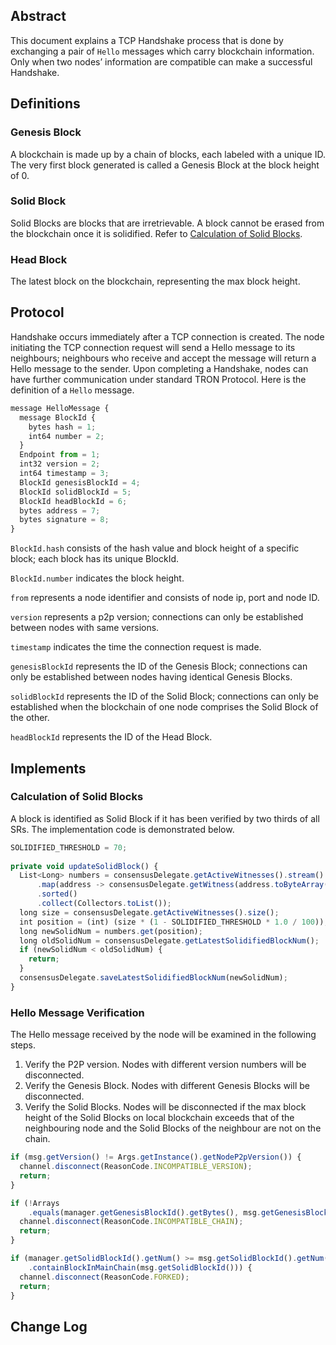 ## Abstract

This document explains a TCP Handshake process that is done by exchanging a pair of `Hello` messages which carry blockchain information. Only when two nodes’ information are compatible can make a successful Handshake.

## Definitions

### Genesis Block
A blockchain is made up by a chain of blocks, each labeled with a unique ID. The very first block generated is called a Genesis Block at the block height of 0.

### Solid Block
Solid Blocks are blocks that are irretrievable. A block cannot be erased from the blockchain once it is solidified. Refer to [Calculation of Solid Blocks](#calculation-of-solid-blocks).

### Head Block
The latest block on the blockchain, representing the max block height.

## Protocol

Handshake occurs immediately after a TCP connection is created. The node initiating the TCP connection request will send a Hello message to its neighbours; neighbours who receive and accept the message will return a Hello message to the sender. Upon completing a Handshake, nodes can have further communication under standard TRON Protocol. Here is the definition of a `Hello` message.
```typescript
message HelloMessage {  
  message BlockId {  
    bytes hash = 1;  
    int64 number = 2;  
  }  
  Endpoint from = 1;  
  int32 version = 2;  
  int64 timestamp = 3;  
  BlockId genesisBlockId = 4;  
  BlockId solidBlockId = 5;  
  BlockId headBlockId = 6;  
  bytes address = 7;  
  bytes signature = 8;  
}
```
`BlockId.hash` consists of the hash value and block height of a specific block; each block has its unique BlockId.

`BlockId.number` indicates the block height.

`from` represents a node identifier and consists of node ip, port and node ID.

`version` represents a p2p version; connections can only be established between nodes with same versions.

`timestamp` indicates the time the connection request is made.

`genesisBlockId` represents the ID of the Genesis Block; connections can only be established between nodes having identical Genesis Blocks.

`solidBlockId` represents the ID of the Solid Block; connections can only be established when the blockchain of one node comprises the Solid Block of the other.

`headBlockId` represents the ID of the Head Block.

## Implements

###  Calculation of Solid Blocks

A block is identified as Solid Block if it has been verified by two thirds of all SRs. The implementation code is demonstrated below.
```typescript
SOLIDIFIED_THRESHOLD = 70;
 
private void updateSolidBlock() {
  List<Long> numbers = consensusDelegate.getActiveWitnesses().stream()
      .map(address -> consensusDelegate.getWitness(address.toByteArray()).getLatestBlockNum())
      .sorted()
      .collect(Collectors.toList());
  long size = consensusDelegate.getActiveWitnesses().size();
  int position = (int) (size * (1 - SOLIDIFIED_THRESHOLD * 1.0 / 100));
  long newSolidNum = numbers.get(position);
  long oldSolidNum = consensusDelegate.getLatestSolidifiedBlockNum();
  if (newSolidNum < oldSolidNum) {
    return;
  }
  consensusDelegate.saveLatestSolidifiedBlockNum(newSolidNum);
}
```

### Hello Message Verification
The Hello message received by the node will be examined in the following steps.
1.  Verify the P2P version. Nodes with different version numbers will be disconnected.
2.  Verify the Genesis Block. Nodes with different Genesis Blocks will be disconnected.
3.  Verify the Solid Blocks. Nodes will be disconnected if the max block height of the Solid Blocks on local blockchain exceeds that of the neighbouring node and the Solid Blocks of the neighbour are not on the chain.
```typescript
if (msg.getVersion() != Args.getInstance().getNodeP2pVersion()) {
  channel.disconnect(ReasonCode.INCOMPATIBLE_VERSION);
  return;
}

if (!Arrays
    .equals(manager.getGenesisBlockId().getBytes(), msg.getGenesisBlockId().getBytes())) {
  channel.disconnect(ReasonCode.INCOMPATIBLE_CHAIN);
  return;
}

if (manager.getSolidBlockId().getNum() >= msg.getSolidBlockId().getNum() && !manager
    .containBlockInMainChain(msg.getSolidBlockId())) {
  channel.disconnect(ReasonCode.FORKED);
  return;
}
```
## Change Log
